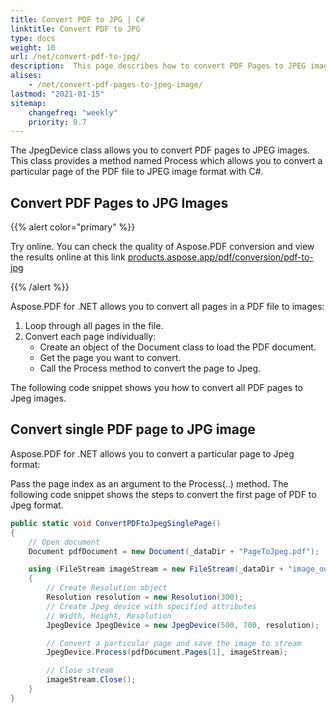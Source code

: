 ```yaml
---
title: Convert PDF to JPG | C#
linktitle: Convert PDF to JPG
type: docs
weight: 10
url: /net/convert-pdf-to-jpg/
description:  This page describes how to convert PDF Pages to JPEG image, convert all and single pages to JPEG images with Aspose.PDF for .NET.
alises:
    - /net/convert-pdf-pages-to-jpeg-image/
lastmod: "2021-01-15"
sitemap:
    changefreq: "weekly"
    priority: 0.7
---
```


The JpegDevice class allows you to convert PDF pages to JPEG images. This class provides a method named Process which allows you to convert a particular page of the PDF file to JPEG image format with C#.

## Convert PDF Pages to JPG Images

{{% alert color="primary" %}}

Try online. You can check the quality of Aspose.PDF conversion and view the results online at this link  [products.aspose.app/pdf/conversion/pdf-to-jpg](https://products.aspose.app/pdf/conversion/pdf-to-jpg)

{{% /alert %}}

Aspose.PDF for .NET allows you to convert all pages in a PDF file to images:

1. Loop through all pages in the file.
1. Convert each page individually:
    - Create an object of the Document class to load the PDF document.
    - Get the page you want to convert.
    - Call the Process method to convert the page to Jpeg.

The following code snippet shows you how to convert all PDF pages to Jpeg images.

## Convert single PDF page to JPG image

Aspose.PDF for .NET allows you to convert a particular page to Jpeg format:

Pass the page index as an argument to the Process(..) method.
The following code snippet shows the steps to convert the first page of PDF to Jpeg format.

```csharp
public static void ConvertPDFtoJpegSinglePage()
{
    // Open document
    Document pdfDocument = new Document(_dataDir + "PageToJpeg.pdf");

    using (FileStream imageStream = new FileStream(_dataDir + "image_out.Jpeg", FileMode.Create))
    {
        // Create Resolution object
        Resolution resolution = new Resolution(300);
        // Create Jpeg device with specified attributes
        // Width, Height, Resolution
        JpegDevice JpegDevice = new JpegDevice(500, 700, resolution);

        // Convert a particular page and save the image to stream
        JpegDevice.Process(pdfDocument.Pages[1], imageStream);

        // Close stream
        imageStream.Close();
    }
}
```
